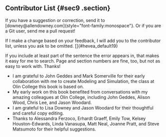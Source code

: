 ﻿Contributor List {#sec9 .section}
----------------

If you have a suggestion or correction, send it to
[downey\@allendowney.com]{style="font-family:monospace"}. Or if you are
a Git user, send me a pull request!

If I make a change based on your feedback, I will add you to the
contributor list, unless you ask to be omitted. []{#hevea_default19}

If you include at least part of the sentence the error appears in, that
makes it easy for me to search. Page and section numbers are fine, too,
but not as easy to work with. Thanks!

-   I am grateful to John Geddes and Mark Somerville for their early
    collaboration with me to create Modeling and Simulation, the class
    at Olin College this book is based on.
-   My early work on this book benefited from conversations with my
    amazing colleagues at Olin College, including John Geddes, Alison
    Wood, Chris Lee, and Jason Woodard.
-   I am grateful to Lisa Downey and Jason Woodard for their thoughtful
    and careful copy editing.
-   Thanks to Alessandra Ferzoco, Erhardt Graeff, Emily Tow, Kelsey
    Houston-Edwards, Linda Vanasupa, Matt Neal, Joanne Pratt, and Steve
    Matsumoto for their helpful suggestions.
